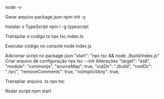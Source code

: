 node -v

Gerar arquivo package.json
npm init -y

Instalar o TypeScript
npm i -g typescript

Transpilar o codigo ts
npx tsc index.ts

Executar código no console
node index.js

Adicionar script no package.json
"start": "npx tsc && node ./build/index.js"
Criar arquivo de configuração
npx tsc --init
Alterações
"target": "es6",
"module": "commonjs",
"sourceMap": true,
"outDir": "./build",
"rootDir": "./src",
"removeComments": true,
"noImplicitAny": true,

Transpilar arquivo .ts
npx tsc

Rodar script
npm start